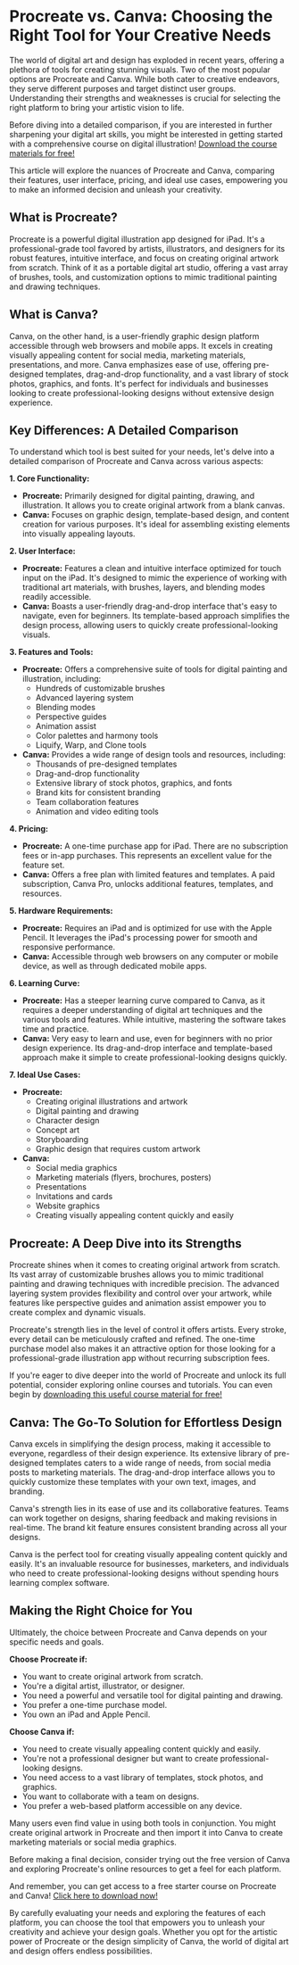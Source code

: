 # Procreate vs. Canva: Choosing the Right Tool for Your Creative Needs

The world of digital art and design has exploded in recent years, offering a plethora of tools for creating stunning visuals. Two of the most popular options are Procreate and Canva. While both cater to creative endeavors, they serve different purposes and target distinct user groups. Understanding their strengths and weaknesses is crucial for selecting the right platform to bring your artistic vision to life.

Before diving into a detailed comparison, if you are interested in further sharpening your digital art skills, you might be interested in getting started with a comprehensive course on digital illustration! [Download the course materials for free!](https://udemywork.com/procreate-vs-canva)

This article will explore the nuances of Procreate and Canva, comparing their features, user interface, pricing, and ideal use cases, empowering you to make an informed decision and unleash your creativity.

## What is Procreate?

Procreate is a powerful digital illustration app designed for iPad. It's a professional-grade tool favored by artists, illustrators, and designers for its robust features, intuitive interface, and focus on creating original artwork from scratch. Think of it as a portable digital art studio, offering a vast array of brushes, tools, and customization options to mimic traditional painting and drawing techniques.

## What is Canva?

Canva, on the other hand, is a user-friendly graphic design platform accessible through web browsers and mobile apps. It excels in creating visually appealing content for social media, marketing materials, presentations, and more. Canva emphasizes ease of use, offering pre-designed templates, drag-and-drop functionality, and a vast library of stock photos, graphics, and fonts. It's perfect for individuals and businesses looking to create professional-looking designs without extensive design experience.

## Key Differences: A Detailed Comparison

To understand which tool is best suited for your needs, let's delve into a detailed comparison of Procreate and Canva across various aspects:

**1. Core Functionality:**

*   **Procreate:** Primarily designed for digital painting, drawing, and illustration. It allows you to create original artwork from a blank canvas.
*   **Canva:** Focuses on graphic design, template-based design, and content creation for various purposes. It's ideal for assembling existing elements into visually appealing layouts.

**2. User Interface:**

*   **Procreate:** Features a clean and intuitive interface optimized for touch input on the iPad. It's designed to mimic the experience of working with traditional art materials, with brushes, layers, and blending modes readily accessible.
*   **Canva:** Boasts a user-friendly drag-and-drop interface that's easy to navigate, even for beginners. Its template-based approach simplifies the design process, allowing users to quickly create professional-looking visuals.

**3. Features and Tools:**

*   **Procreate:** Offers a comprehensive suite of tools for digital painting and illustration, including:
    *   Hundreds of customizable brushes
    *   Advanced layering system
    *   Blending modes
    *   Perspective guides
    *   Animation assist
    *   Color palettes and harmony tools
    *   Liquify, Warp, and Clone tools
*   **Canva:** Provides a wide range of design tools and resources, including:
    *   Thousands of pre-designed templates
    *   Drag-and-drop functionality
    *   Extensive library of stock photos, graphics, and fonts
    *   Brand kits for consistent branding
    *   Team collaboration features
    *   Animation and video editing tools

**4. Pricing:**

*   **Procreate:** A one-time purchase app for iPad. There are no subscription fees or in-app purchases. This represents an excellent value for the feature set.
*   **Canva:** Offers a free plan with limited features and templates. A paid subscription, Canva Pro, unlocks additional features, templates, and resources.

**5. Hardware Requirements:**

*   **Procreate:** Requires an iPad and is optimized for use with the Apple Pencil. It leverages the iPad's processing power for smooth and responsive performance.
*   **Canva:** Accessible through web browsers on any computer or mobile device, as well as through dedicated mobile apps.

**6. Learning Curve:**

*   **Procreate:** Has a steeper learning curve compared to Canva, as it requires a deeper understanding of digital art techniques and the various tools and features. While intuitive, mastering the software takes time and practice.
*   **Canva:** Very easy to learn and use, even for beginners with no prior design experience. Its drag-and-drop interface and template-based approach make it simple to create professional-looking designs quickly.

**7. Ideal Use Cases:**

*   **Procreate:**
    *   Creating original illustrations and artwork
    *   Digital painting and drawing
    *   Character design
    *   Concept art
    *   Storyboarding
    *   Graphic design that requires custom artwork
*   **Canva:**
    *   Social media graphics
    *   Marketing materials (flyers, brochures, posters)
    *   Presentations
    *   Invitations and cards
    *   Website graphics
    *   Creating visually appealing content quickly and easily

## Procreate: A Deep Dive into its Strengths

Procreate shines when it comes to creating original artwork from scratch. Its vast array of customizable brushes allows you to mimic traditional painting and drawing techniques with incredible precision. The advanced layering system provides flexibility and control over your artwork, while features like perspective guides and animation assist empower you to create complex and dynamic visuals.

Procreate's strength lies in the level of control it offers artists. Every stroke, every detail can be meticulously crafted and refined. The one-time purchase model also makes it an attractive option for those looking for a professional-grade illustration app without recurring subscription fees.

If you're eager to dive deeper into the world of Procreate and unlock its full potential, consider exploring online courses and tutorials. You can even begin by [downloading this useful course material for free!](https://udemywork.com/procreate-vs-canva)

## Canva: The Go-To Solution for Effortless Design

Canva excels in simplifying the design process, making it accessible to everyone, regardless of their design experience. Its extensive library of pre-designed templates caters to a wide range of needs, from social media posts to marketing materials. The drag-and-drop interface allows you to quickly customize these templates with your own text, images, and branding.

Canva's strength lies in its ease of use and its collaborative features. Teams can work together on designs, sharing feedback and making revisions in real-time. The brand kit feature ensures consistent branding across all your designs.

Canva is the perfect tool for creating visually appealing content quickly and easily. It's an invaluable resource for businesses, marketers, and individuals who need to create professional-looking designs without spending hours learning complex software.

## Making the Right Choice for You

Ultimately, the choice between Procreate and Canva depends on your specific needs and goals.

**Choose Procreate if:**

*   You want to create original artwork from scratch.
*   You're a digital artist, illustrator, or designer.
*   You need a powerful and versatile tool for digital painting and drawing.
*   You prefer a one-time purchase model.
*   You own an iPad and Apple Pencil.

**Choose Canva if:**

*   You need to create visually appealing content quickly and easily.
*   You're not a professional designer but want to create professional-looking designs.
*   You need access to a vast library of templates, stock photos, and graphics.
*   You want to collaborate with a team on designs.
*   You prefer a web-based platform accessible on any device.

Many users even find value in using both tools in conjunction. You might create original artwork in Procreate and then import it into Canva to create marketing materials or social media graphics.

Before making a final decision, consider trying out the free version of Canva and exploring Procreate's online resources to get a feel for each platform.

And remember, you can get access to a free starter course on Procreate and Canva! [Click here to download now!](https://udemywork.com/procreate-vs-canva)

By carefully evaluating your needs and exploring the features of each platform, you can choose the tool that empowers you to unleash your creativity and achieve your design goals. Whether you opt for the artistic power of Procreate or the design simplicity of Canva, the world of digital art and design offers endless possibilities.
